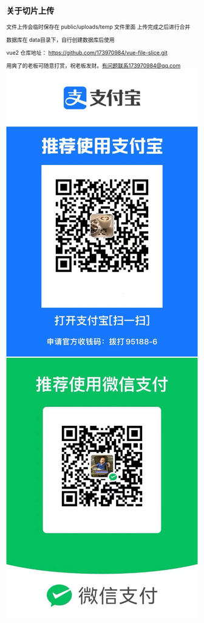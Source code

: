 
## 关于切片上传
文件上传会临时保存在 public/uploads/temp 文件里面
上传完成之后进行合并

数据库在 data目录下，自行创建数据库后使用

vue2 仓库地址：
https://github.com/173970984/vue-file-slice.git


用爽了的老板可随意打赏，祝老板发财。有问题联系173970984@qq.com
![image](a.jpg)
![image](w.jpg)




